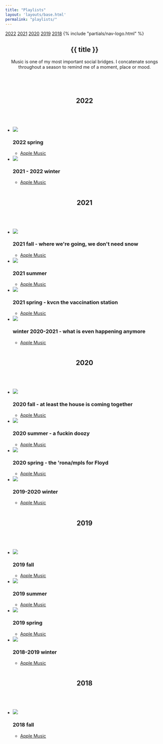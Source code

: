 ```yaml
---
title: "Playlists"
layout: 'layouts/base.html'
permalink: "playlists/"
---
```


<div class="secondary-nav">
	<nav id="page-nav">
		<a href=".." class="l-align btn-icon icon-back no-link-decor" alt="back"></a>
		<a href="#2022" class="btn no-link-decor">2022</a>
		<a href="#2021" class="btn no-link-decor">2021</a>
		<a href="#2020" class="btn no-link-decor">2020</a>
		<a href="#2019" class="btn no-link-decor">2019</a>
		<a href="#2018" class="btn no-link-decor">2018</a>
		{% include "partials/nav-logo.html" %}
	</nav>
</div>

<section id="heading" class="greeting">
	<div class="container-narrow">
		<header>
			<h1>{{ title }}</h1>
			<p>Music is one of my most important social bridges. I concatenate songs throughout a season to remind me of a moment, place or mood.</p>
		</header>
	</div>
</section>

<section>
	<div id="2022" class="row container-narrow">
		<div class="column">
			<header>
				<h2>2022</h2>
			</header>
		</div>
		<div class="double-column">
			<ul class="no-list-decor chrono-lists">
				<li><img class="album" src="https://is4-ssl.mzstatic.com/image/thumb/m7qn9jC4lghgJKKg3sulKg/540x540cc.webp" />
				<h3>2022 spring</h3>
					<ul class="no-list-decor">
						<li><a href="https://music.apple.com/us/playlist/2022-spring/pl.u-LRdYmsBA2KX">Apple Music</a></li>
					</ul>
				</li>
				<li><img class="album" src="https://is2-ssl.mzstatic.com/image/thumb/a15ybwvgihiY5gRvMtoMxA/500x500cc.jpg" />
				<h3>2021 - 2022 winter</h3>
					<ul class="no-list-decor">
						<li><a href="https://music.apple.com/us/playlist/2021-2022-winter/pl.u-AZDXGIdKxa1">Apple Music</a></li>
					</ul>
				</li>
			</ul>
		</div>
	</div>
	<div id="2021" class="row container-narrow">
		<div class="column">
			<header>
				<h2>2021</h2>
			</header>
		</div>
		<div class="double-column">
			<ul class="no-list-decor chrono-lists">
				<li><img class="album" src="https://is4-ssl.mzstatic.com/image/thumb/7wVqNzhBnAyLdXEbwavwJQ/540x540cc.webp" />
				<h3>2021 fall - where we're going, we don't need snow</h3>
					<ul class="no-list-decor">
						<li><a href="https://music.apple.com/us/playlist/2021-fall-where-were-going-we-dont-need-snow/pl.u-RrjY5ulXmW5">Apple Music</a></li>
					</ul>
				</li>
				<li><img class="album" src="https://is4-ssl.mzstatic.com/image/thumb/1Vy-5unbUfd8e1TjHW8Wuw/540x540cc.webp" />
				<h3>2021 summer</h3>
					<ul class="no-list-decor">
						<li><a href="https://music.apple.com/us/playlist/2021-summer/pl.u-YGj2yimKgXA">Apple Music</a></li>
					</ul>
				</li>
				<li><img class="album" src="https://is1-ssl.mzstatic.com/image/thumb/5vaKPHFssopZdiIFSZO7og/540x540cc.webp" />
				<h3>2021 spring - kvcn the vaccination station</h3>
					<ul class="no-list-decor">
						<li><a href="https://music.apple.com/us/playlist/2021-spring-kvcn-the-vaccination-station/pl.u-ZmLWaU6XVGN">Apple Music</a></li>
					</ul>
				</li>
				<li><img class="album" src="https://is1-ssl.mzstatic.com/image/thumb/t88HfGRrd--N2ZHEpabB5g/540x540cc.webp" />
				<h3>winter 2020-2021 - what is even happening anymore</h3>
					<ul class="no-list-decor">
						<li><a href="https://music.apple.com/us/playlist/winter-2020-2021-what-is-even-happening-anymore/pl.u-Z6mN1C6XVGN">Apple Music</a></li>
					</ul>
				</li>
			</ul>
		</div>
	</div>
	<div id="2020" class="row container-narrow">
		<div class="column">
			<header>
				<h2>2020</h2>
			</header>
		</div>
		<div class="double-column">
			<ul class="no-list-decor chrono-lists">
				<li><img class="album" src="https://is2-ssl.mzstatic.com/image/thumb/jwRUCl303gQ6eKqhVEBUNg/540x540cc.webp" />
				<h3>2020 fall - at least the house is coming together</h3>
					<ul class="no-list-decor">
						<li><a href="https://music.apple.com/us/playlist/2020-fall-at-least-the-house-is-coming-together/pl.u-PPrppT53eXl">Apple Music</a></li>
					</ul>
				</li>
				<li><img class="album" src="https://is5-ssl.mzstatic.com/image/thumb/QxUDY0tzuw1-DUlvW9ognA/540x540cc.webp" />
				<h3>2020 summer - a fuckin doozy</h3>
					<ul class="no-list-decor">
						<li><a href="https://music.apple.com/us/playlist/playlist/pl.u-vvx35FqjWmV">Apple Music</a></li>
					</ul>
				</li>
				<li><img class="album" src="https://is5-ssl.mzstatic.com/image/thumb/XG_z8w-rfGJ5aNActl-0Yw/540x540cc.webp" />
				<h3>2020 spring - the 'rona/mpls for Floyd</h3>
					<ul class="no-list-decor">
						<li><a href="https://music.apple.com/us/playlist/2020-spring-the-rona-mpls-for-floyd/pl.u-b6ZXDTlXKgA">Apple Music</a></li>
					</ul>
				</li>
				<li><img class="album" src="https://is1-ssl.mzstatic.com/image/thumb/d-kuqfTy3mWGSjxM8EhTcg/540x540cc.webp" />
				<h3>2019-2020 winter</h3>
					<ul class="no-list-decor">
						<li><a href="https://music.apple.com/us/playlist/2019-2020-winter/pl.u-AZDrmIdKxa1">Apple Music</a></li>
					</ul>
				</li>
			</ul>
		</div>
	</div>
	<div id="2019" class="row container-narrow">
		<div class="column">
			<header>
				<h2>2019</h2>
			</header>
		</div>
		<div class="double-column">
			<ul class="no-list-decor chrono-lists">
				<li><img class="album" src="https://is2-ssl.mzstatic.com/image/thumb/1C3gQxIinXgy0OiJsyinqQ/540x540cc.webp" />
				<h3>2019 fall</h3>
					<ul class="no-list-decor">
						<li><a href="https://music.apple.com/us/playlist/2019-fall/pl.u-YGjKRimKgXA">Apple Music</a></li>
					</ul>
				</li>
				<li><img class="album" src="https://is4-ssl.mzstatic.com/image/thumb/u5DAP6fuu-RMQoi_izr9PQ/540x540cc.webp" />
				<h3>2019 summer</h3>
					<ul class="no-list-decor">
						<li><a href="https://music.apple.com/us/playlist/2019-summer/pl.u-vvaNBsqjWmV">Apple Music</a></li>
					</ul>
				</li>
				<li><img class="album" src="https://is2-ssl.mzstatic.com/image/thumb/n9cPIyK1HSv22cbqqWtpkw/540x540cc.webp" />
				<h3>2019 spring</h3>
					<ul class="no-list-decor">
						<li><a href="https://music.apple.com/us/playlist/2019-spring/pl.u-PPr3DC53eXl">Apple Music</a></li>
					</ul>
				</li>
				<li><img class="album" src="https://is3-ssl.mzstatic.com/image/thumb/Music125/v4/f7/44/d3/f744d394-d9ce-c1b8-25d6-e7393465ea84/798576503222.jpg/240x240cc-60.jpg" />
				<h3>2018-2019 winter</h3>
					<ul class="no-list-decor">
						<li><a href="https://music.apple.com/us/playlist/2018-winter/pl.u-YGj8PtmKgXA">Apple Music</a></li>
					</ul>
				</li>
			</ul>
		</div>
	</div>
	<div id="2018" class="row container-narrow">
		<div class="column">
			<header>
				<h2>2018</h2>
			</header>
		</div>
		<div class="double-column">
			<ul class="no-list-decor chrono-lists">
				<li><img class="album" src="https://is2-ssl.mzstatic.com/image/thumb/FTsucuJHsefBsfA4ZgqxfA/540x540cc.webp" />
				<h3>2018 fall</h3>
					<ul class="no-list-decor">
						<li><a href="https://music.apple.com/us/playlist/2018-fall/pl.u-PPr85I53eXl">Apple Music</a></li>
					</ul>
				</li>
			</ul>
		</div>
	</div>
</section>
